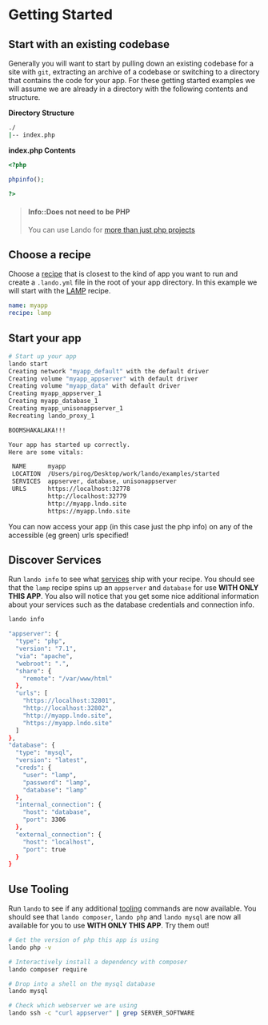 Getting Started
===============

Start with an existing codebase
-------------------------------

Generally you will want to start by pulling down an existing codebase for a site with `git`, extracting an archive of a codebase or switching to a directory that contains the code for your app. For these getting started examples we will assume we are already in a directory with the following contents and structure.

**Directory Structure**

```bash
./
|-- index.php
```

**index.php Contents**
```php
<?php

phpinfo();

?>
```

> #### Info::Does not need to be PHP
>
>  You can use Lando for [more than just php projects](./../config/services.md)

Choose a recipe
---------------

Choose a [recipe](./../config/recipes.md) that is closest to the kind of app you want to run and create a `.lando.yml` file in the root of your app directory. In this example we will start with the [LAMP](./../recipes/lamp.md) recipe.

```yml
name: myapp
recipe: lamp
```

Start your app
--------------

```bash
# Start up your app
lando start
Creating network "myapp_default" with the default driver
Creating volume "myapp_appserver" with default driver
Creating volume "myapp_data" with default driver
Creating myapp_appserver_1
Creating myapp_database_1
Creating myapp_unisonappserver_1
Recreating lando_proxy_1

BOOMSHAKALAKA!!!

Your app has started up correctly.
Here are some vitals:

 NAME      myapp
 LOCATION  /Users/pirog/Desktop/work/lando/examples/started
 SERVICES  appserver, database, unisonappserver
 URLS      https://localhost:32778
           http://localhost:32779
           http://myapp.lndo.site
           https://myapp.lndo.site
```

You can now access your app (in this case just the php info) on any of the accessible (eg green) urls specified!

Discover Services
-----------------

Run `lando info` to see what [services](./../config/services.md) ship with your recipe. You should see that the `lamp` recipe spins up an `appserver` and `database` for use **WITH ONLY THIS APP**. You also will notice that you get some nice additional information about your services such as the database credentials and connection info.

```bash
lando info

"appserver": {
  "type": "php",
  "version": "7.1",
  "via": "apache",
  "webroot": ".",
  "share": {
    "remote": "/var/www/html"
  },
  "urls": [
    "https://localhost:32801",
    "http://localhost:32802",
    "http://myapp.lndo.site",
    "https://myapp.lndo.site"
  ]
},
"database": {
  "type": "mysql",
  "version": "latest",
  "creds": {
    "user": "lamp",
    "password": "lamp",
    "database": "lamp"
  },
  "internal_connection": {
    "host": "database",
    "port": 3306
  },
  "external_connection": {
    "host": "localhost",
    "port": true
  }
}
```

Use Tooling
-----------

Run `lando` to see if any additional [tooling](./../config/tooling.md) commands are now available. You should see that `lando composer`, `lando php` and `lando mysql` are now all available for you to use **WITH ONLY THIS APP**. Try them out!

```bash
# Get the version of php this app is using
lando php -v

# Interactively install a dependency with composer
lando composer require

# Drop into a shell on the mysql database
lando mysql

# Check which webserver we are using
lando ssh -c "curl appserver" | grep SERVER_SOFTWARE
```

